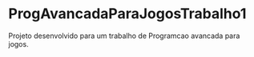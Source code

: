 # ProgAvancadaParaJogosTrabalho1

Projeto desenvolvido para um trabalho de Programcao avancada para jogos.
